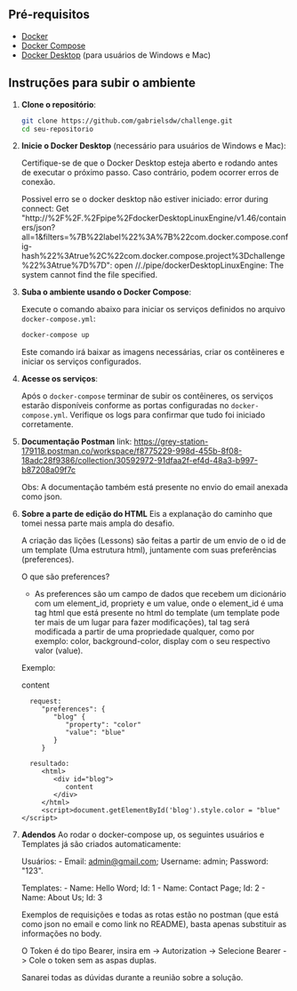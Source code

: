 ## Pré-requisitos

- [Docker](https://docs.docker.com/get-docker/)
- [Docker Compose](https://docs.docker.com/compose/install/)
- [Docker Desktop](https://www.docker.com/products/docker-desktop/) (para usuários de Windows e Mac)

## Instruções para subir o ambiente


1. **Clone o repositório**:

   ```bash
   git clone https://github.com/gabrielsdw/challenge.git
   cd seu-repositorio
   ```


2. **Inicie o Docker Desktop** (necessário para usuários de Windows e Mac):

   Certifique-se de que o Docker Desktop esteja aberto e rodando antes de executar o próximo passo. Caso contrário, podem ocorrer erros de conexão.

   Possivel erro se o docker desktop não estiver iniciado: 
      error during connect: Get "http://%2F%2F.%2Fpipe%2FdockerDesktopLinuxEngine/v1.46/containers/json?all=1&filters=%7B%22label%22%3A%7B%22com.docker.compose.config-hash%22%3Atrue%2C%22com.docker.compose.project%3Dchallenge%22%3Atrue%7D%7D": open //./pipe/dockerDesktopLinuxEngine: The system cannot find the file specified.


3. **Suba o ambiente usando o Docker Compose**:

   Execute o comando abaixo para iniciar os serviços definidos no arquivo `docker-compose.yml`:

   ```bash
   docker-compose up
   ```

   Este comando irá baixar as imagens necessárias, criar os contêineres e iniciar os serviços configurados.


4. **Acesse os serviços**:

   Após o `docker-compose` terminar de subir os contêineres, os serviços estarão disponíveis conforme as portas configuradas no `docker-compose.yml`. Verifique os logs para confirmar que tudo foi iniciado corretamente.


5. **Documentação Postman**
   link: https://grey-station-179118.postman.co/workspace/f8775229-998d-455b-8f08-18adc28f9386/collection/30592972-91dfaa2f-ef4d-48a3-b997-b87208a09f7c

   Obs: A documentação também está presente no envio do email anexada como json.


6. **Sobre a parte de edição do HTML**
   Eis a explanação do caminho que tomei nessa parte mais ampla do desafio.

   A criação das lições (Lessons) são feitas a partir de um envio de o id de um template (Uma estrutura html), 
   juntamente com suas preferências (preferences).

   O que são preferences?
      - As preferences são um campo de dados que recebem um dicionário com um element_id, propriety e um value, onde
      o element_id é uma tag html que está presente no html do template (um template pode ter mais de um lugar para fazer modificações), tal tag será modificada a partir de uma propriedade qualquer, como por exemplo: color, background-color, display com o seu respectivo valor (value).

      Exemplo:
         <html>
            <div id="{{blog}}">
               content
            </div>
         </html>
         
         request:
            "preferences": {
               "blog" {
                  "property": "color"
                  "value": "blue"
               }
            }
         
         resultado:
            <html>
               <div id="blog">
                  content
               </div>
            </html>
            <script>document.getElementById('blog').style.color = "blue"</script>


7. **Adendos**
   Ao rodar o docker-compose up, os seguintes usuários e Templates já são criados automaticamente:

      Usuários: 
       - Email: admin@gmail.com; Username: admin; Password: "123".

      Templates:
       - Name: Hello Word; Id: 1
       - Name: Contact Page; Id: 2
       - Name: About Us; Id: 3 


   Exemplos de requisições e todas as rotas estão no postman (que está como json no email e como link no README),
   basta apenas substituir as informações no body.

   O Token é do tipo Bearer, insira em -> Autorization -> Selecione Bearer -> Cole o token sem as aspas duplas.

   Sanarei todas as dúvidas durante a reunião sobre a solução. 